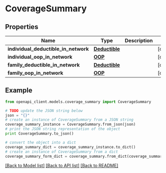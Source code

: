 # CoverageSummary


## Properties
Name | Type | Description | Notes
------------ | ------------- | ------------- | -------------
**individual_deductible_in_network** | [**Deductible**](Deductible.md) |  | [optional] 
**individual_oop_in_network** | [**OOP**](OOP.md) |  | [optional] 
**family_deductible_in_network** | [**Deductible**](Deductible.md) |  | [optional] 
**family_oop_in_network** | [**OOP**](OOP.md) |  | [optional] 

## Example

```python
from openapi_client.models.coverage_summary import CoverageSummary

# TODO update the JSON string below
json = "{}"
# create an instance of CoverageSummary from a JSON string
coverage_summary_instance = CoverageSummary.from_json(json)
# print the JSON string representation of the object
print CoverageSummary.to_json()

# convert the object into a dict
coverage_summary_dict = coverage_summary_instance.to_dict()
# create an instance of CoverageSummary from a dict
coverage_summary_form_dict = coverage_summary.from_dict(coverage_summary_dict)
```
[[Back to Model list]](../README.md#documentation-for-models) [[Back to API list]](../README.md#documentation-for-api-endpoints) [[Back to README]](../README.md)


